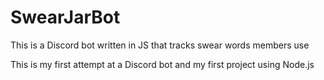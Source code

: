 # SwearJarBot
This is a Discord bot written in JS that tracks swear words members use


This is my first attempt at a Discord bot and my first project using Node.js
